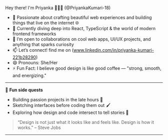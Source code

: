  Hey there! I'm Priyanka 👩‍💻✨ (@PriyankaKumari-18)

- 👀 Passionate about crafting beautiful web experiences and building things that live on the internet 🌐  
- 🌱 Currently diving deep into React, TypeScript & the world of modern frontend frameworks 
- 🤝 I’m open to collaborations on cool web apps, UI/UX projects, and anything that sparks curiosity  
- 📫 Let’s connect! find me on (www.linkedin.com/in/priyanka-kumari-221b28290)  
- 😄 Pronouns: She/Her 
- ⚡ Fun Fact: I believe good design is like good coffee — "strong, smooth, and energizing."

---

🔭 **Fun side quests**  
- Building passion projects in the late hours 🌙  
- Sketching interfaces before coding them out 🖌️  
- Exploring how design and code intersect to tell stories 🌈  

> “Design is not just what it looks like and feels like. Design is how it works.” – Steve Jobs

---


